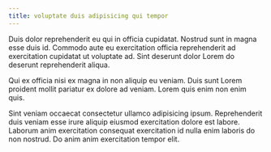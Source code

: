```yaml
---
title: voluptate duis adipisicing qui tempor
---
```


Duis dolor reprehenderit eu qui in officia cupidatat. Nostrud sunt in magna esse duis id. Commodo aute eu exercitation officia reprehenderit ad exercitation cupidatat ut voluptate ad. Sint deserunt dolor Lorem do deserunt reprehenderit aliqua.

Qui ex officia nisi ex magna in non aliquip eu veniam. Duis sunt Lorem proident mollit pariatur ex dolore ad veniam. Lorem quis enim non enim quis.

Sint veniam occaecat consectetur ullamco adipisicing ipsum. Reprehenderit duis veniam esse irure aliquip eiusmod exercitation dolore est labore. Laborum anim exercitation consequat exercitation id nulla enim laboris do non nostrud. Do anim anim exercitation tempor elit.